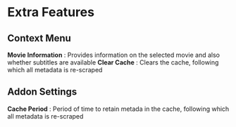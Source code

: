 
Extra Features
==============

Context Menu
------------
**Movie Information** : Provides information on the selected movie and also whether subtitles are available
**Clear Cache** : Clears the cache, following which all metadata is re-scraped

Addon Settings
--------------
**Cache Period** : Period of time to retain metada in the cache, following which all metadata is re-scraped
